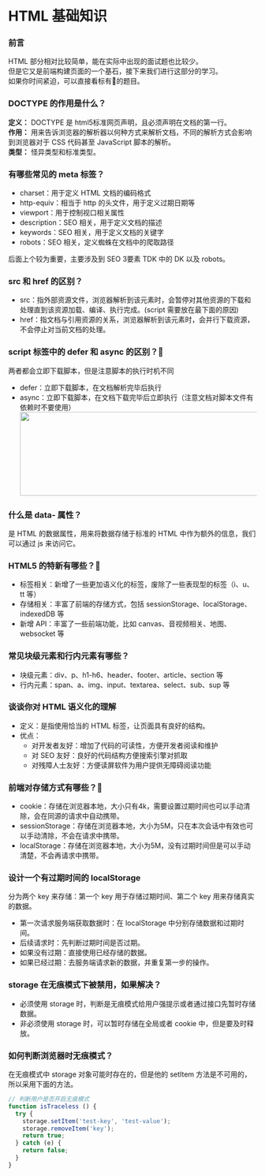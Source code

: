 # HTML 基础知识

### 前言

HTML 部分相对比较简单，能在实际中出现的面试题也比较少。    
但是它又是前端构建页面的一个基石，接下来我们进行这部分的学习。      
如果你时间紧迫，可以直接看标有:star2:的题目。

### DOCTYPE 的作用是什么？

**定义：** DOCTYPE 是 html5标准网页声明，且必须声明在文档的第一行。   
**作用：** 用来告诉浏览器的解析器以何种方式来解析文档，不同的解析方式会影响到浏览器对于 CSS 代码甚至 JavaScript 脚本的解析。    
**类型：** 怪异类型和标准类型。

### 有哪些常见的 meta 标签？

- charset：用于定义 HTML 文档的编码格式
- http-equiv：相当于 http 的头文件，用于定义过期日期等
- viewport：用于控制视口相关属性
- description：SEO 相关，用于定义文档的描述
- keywords：SEO 相关，用于定义文档的关键字
- robots：SEO 相关，定义蜘蛛在文档中的爬取路径

后面上个较为重要，主要涉及到 SEO 3要素 TDK 中的 DK 以及 robots。

### src 和 href 的区别？

- src：指外部资源文件，浏览器解析到该元素时，会暂停对其他资源的下载和处理直到该资源加载、编译、执行完成。(script 需要放在最下面的原因)
- href：指文档与引用资源的关系，浏览器解析到该元素时，会并行下载资源，不会停止对当前文档的处理。

### script 标签中的 defer 和 async 的区别？:star2:

两者都会立即下载脚本，但是注意脚本的执行时机不同

- defer：立即下载脚本，在文档解析完毕后执行
- async：立即下载脚本，在文档下载完毕后立即执行（注意文档对脚本文件有依赖时不要使用）
  <img src="/image/HTML/scriptDeferAndAsync.png" width = "900" height = "170" />

### 什么是 data- 属性？

是 HTML 的数据属性，用来将数据存储于标准的 HTML 中作为额外的信息，我们可以通过 js 来访问它。

### HTML5 的特新有哪些？:star2:

- 标签相关：新增了一些更加语义化的标签，废除了一些表现型的标签（i、u、tt 等）
- 存储相关：丰富了前端的存储方式，包括 sessionStorage、localStorage、indexedDB 等
- 新增 API：丰富了一些前端功能，比如 canvas、音视频相关、地图、websocket 等

### 常见块级元素和行内元素有哪些？

- 块级元素：div、p、h1-h6、header、footer、article、section 等
- 行内元素：span、a、img、input、textarea、select、sub、sup 等

### 谈谈你对 HTML 语义化的理解

- 定义：是指使用恰当的 HTML 标签，让页面具有良好的结构。
- 优点：
  - 对开发者友好：增加了代码的可读性，方便开发者阅读和维护
  - 对 SEO 友好：良好的代码结构方便搜索引擎对抓取
  - 对残障人士友好：方便读屏软件为用户提供无障碍阅读功能

### 前端对存储方式有哪些？:star2:

- cookie：存储在浏览器本地，大小只有4k，需要设置过期时间也可以手动清除，会在同源的请求中自动携带。
- sessionStorage：存储在浏览器本地，大小为5M，只在本次会话中有效也可以手动清除，不会在请求中携带。
- localStorage：存储在浏览器本地，大小为5M，没有过期时间但是可以手动清楚，不会再请求中携带。

### 设计一个有过期时间的 localStorage

分为两个 key 来存储：第一个 key 用于存储过期时间、第二个 key 用来存储真实的数据。

- 第一次请求服务端获取数据时：在 localStorage 中分别存储数据和过期时间。
- 后续请求时：先判断过期时间是否过期。
- 如果没有过期：直接使用已经存储的数据。
- 如果已经过期：去服务端请求新的数据，并重复第一步的操作。

### storage 在无痕模式下被禁用，如果解决？

- 必须使用 storage 时，判断是无痕模式给用户强提示或者通过接口先暂时存储数据。
- 非必须使用 storage 时，可以暂时存储在全局或者 cookie 中，但是要及时释放。

### 如何判断浏览器时无痕模式？

在无痕模式中 storage 对象可能时存在的，但是他的 setItem 方法是不可用的，所以采用下面的方法。

```javascript
// 判断用户是否开启无痕模式
function isTraceless () {
  try {
    storage.setItem('test-key', 'test-value');
    storage.removeItem('key');
    return true;
  } catch (e) {
    return false;
  }
}
```
